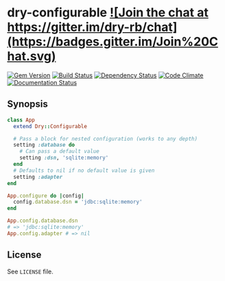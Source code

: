 # dry-configurable <a href="https://gitter.im/dry-rb/chat" target="_blank">![Join the chat at https://gitter.im/dry-rb/chat](https://badges.gitter.im/Join%20Chat.svg)</a>

<a href="https://rubygems.org/gems/dry-configurable" target="_blank">![Gem Version](https://badge.fury.io/rb/dry-configurable.svg)</a>
<a href="https://travis-ci.org/dry-rb/dry-configurable" target="_blank">![Build Status](https://travis-ci.org/dry-rb/dry-configurable.svg?branch=master)</a>
<a href="https://gemnasium.com/dry-rb/dry-configurable" target="_blank">![Dependency Status](https://gemnasium.com/dry-rb/dry-configurable.svg)</a>
<a href="https://codeclimate.com/github/dry-rb/dry-configurable" target="_blank">![Code Climate](https://codeclimate.com/github/dry-rb/dry-configurable/badges/gpa.svg)</a>
<a href="http://inch-ci.org/github/dry-rb/dry-configurable" target="_blank">![Documentation Status](http://inch-ci.org/github/dry-rb/dry-configurable.svg?branch=master&style=flat)</a>


## Synopsis

```ruby
class App
  extend Dry::Configurable

  # Pass a block for nested configuration (works to any depth)
  setting :database do
    # Can pass a default value
    setting :dsn, 'sqlite:memory'
  end
  # Defaults to nil if no default value is given
  setting :adapter
end

App.configure do |config|
  config.database.dsn = 'jdbc:sqlite:memory'
end

App.config.database.dsn
# => 'jdbc:sqlite:memory'
App.config.adapter # => nil
```

## License

See `LICENSE` file.
